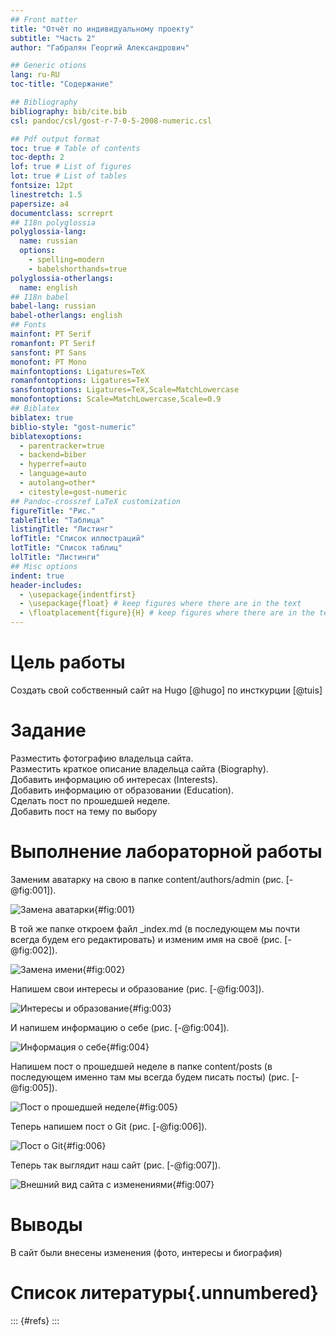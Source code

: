 ```yaml
---
## Front matter
title: "Отчёт по индивидуальному проекту"
subtitle: "Часть 2"
author: "Габралян Георгий Александрович"

## Generic otions
lang: ru-RU
toc-title: "Содержание"

## Bibliography
bibliography: bib/cite.bib
csl: pandoc/csl/gost-r-7-0-5-2008-numeric.csl

## Pdf output format
toc: true # Table of contents
toc-depth: 2
lof: true # List of figures
lot: true # List of tables
fontsize: 12pt
linestretch: 1.5
papersize: a4
documentclass: scrreprt
## I18n polyglossia
polyglossia-lang:
  name: russian
  options:
	- spelling=modern
	- babelshorthands=true
polyglossia-otherlangs:
  name: english
## I18n babel
babel-lang: russian
babel-otherlangs: english
## Fonts
mainfont: PT Serif
romanfont: PT Serif
sansfont: PT Sans
monofont: PT Mono
mainfontoptions: Ligatures=TeX
romanfontoptions: Ligatures=TeX
sansfontoptions: Ligatures=TeX,Scale=MatchLowercase
monofontoptions: Scale=MatchLowercase,Scale=0.9
## Biblatex
biblatex: true
biblio-style: "gost-numeric"
biblatexoptions:
  - parentracker=true
  - backend=biber
  - hyperref=auto
  - language=auto
  - autolang=other*
  - citestyle=gost-numeric
## Pandoc-crossref LaTeX customization
figureTitle: "Рис."
tableTitle: "Таблица"
listingTitle: "Листинг"
lofTitle: "Список иллюстраций"
lotTitle: "Список таблиц"
lolTitle: "Листинги"
## Misc options
indent: true
header-includes:
  - \usepackage{indentfirst}
  - \usepackage{float} # keep figures where there are in the text
  - \floatplacement{figure}{H} # keep figures where there are in the text
---
```


# Цель работы

Создать свой собственный сайт на Hugo [@hugo] по инсткурции [@tuis]

# Задание

Разместить фотографию владельца сайта.  
Разместить краткое описание владельца сайта (Biography).  
Добавить информацию об интересах (Interests).  
Добавить информацию от образовании (Education).  
Сделать пост по прошедшей неделе.  
Добавить пост на тему по выбору  

# Выполнение лабораторной работы

Заменим аватарку на свою в папке content/authors/admin (рис. [-@fig:001]).

![Замена аватарки](image/1.jpg){#fig:001}

В той же папке откроем файл _index.md (в последующем мы почти всегда будем его редактировать) и изменим имя на своё (рис. [-@fig:002]).

![Замена имени](image/2.jpg){#fig:002}

Напишем свои интересы и образование (рис. [-@fig:003]).

![Интересы и образование](image/3.jpg){#fig:003}

И напишем информацию о себе (рис. [-@fig:004]).

![Информация о себе](image/4.jpg){#fig:004}

Напишем пост о прошедшей неделе в папке content/posts (в последующем именно там мы всегда будем писать посты) (рис. [-@fig:005]).

![Пост о прошедшей неделе](image/5.jpg){#fig:005}

Теперь напишем пост о Git (рис. [-@fig:006]).

![Пост о Git](image/6.jpg){#fig:006}

Теперь так выглядит наш сайт (рис. [-@fig:007]).

![Внешний вид сайта с изменениями](image/7.jpg){#fig:007}

# Выводы

В сайт были внесены изменения (фото, интересы и биография)

# Список литературы{.unnumbered}

::: {#refs}
:::
